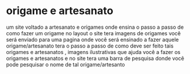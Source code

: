 # origame e artesanato
um site voltado a artesanato e origames 
onde ensina o passo a passo de como fazer um origame 
no layout o site tera imagens de origames você será enviado para uma pagina onde você será ensinado a fazer aquele origame/artesanato
tera o passo a passo de como deve ser feito tais origames e artesanatos , imagens ilustrativas que ajuda você a fazer os origames e artesanatos 
e no site tera uma barra de pesquisa donde você pode pesquisar o nome de tal origame/artesanto

